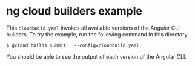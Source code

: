 # ng cloud builders example

This `cloudbuild.yaml` invokes all available versions of the Angular CLI builders. To try the example, run the following command in this directory.

    $ gcloud builds submit . --config=cloudbuild.yaml

You should be able to see the output of each version of the Angular CLI.